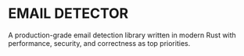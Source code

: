 # EMAIL DETECTOR
A production-grade email detection library written in modern Rust with performance, security, and correctness as top priorities.
